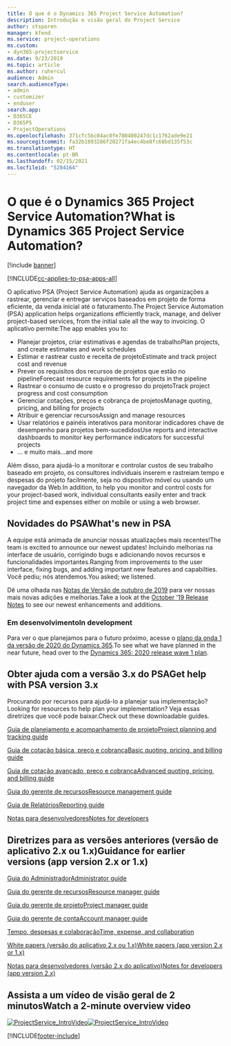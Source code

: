 ```yaml
---
title: O que é o Dynamics 365 Project Service Automation?
description: Introdução e visão geral do Project Service
author: stsporen
manager: kfend
ms.service: project-operations
ms.custom:
- dyn365-projectservice
ms.date: 9/23/2019
ms.topic: article
ms.author: ruhercul
audience: Admin
search.audienceType:
- admin
- customizer
- enduser
search.app:
- D365CE
- D365PS
- ProjectOperations
ms.openlocfilehash: 371cfc5bc04ac0fe780400247dc1c1762ade9e21
ms.sourcegitcommit: fa32b1893286f20271fa4ec4be8fc68bd135f53c
ms.translationtype: HT
ms.contentlocale: pt-BR
ms.lasthandoff: 02/15/2021
ms.locfileid: "5284164"
---
```

# <a name="what-is-dynamics-365-project-service-automation"></a><span data-ttu-id="43f98-103">O que é o Dynamics 365 Project Service Automation?</span><span class="sxs-lookup"><span data-stu-id="43f98-103">What is Dynamics 365 Project Service Automation?</span></span>

[!include [banner](../includes/psa-now-project-operations.md)]

[!INCLUDE[cc-applies-to-psa-apps-all](../includes/cc-applies-to-psa-apps-all.md)]

<span data-ttu-id="43f98-104">O aplicativo PSA (Project Service Automation) ajuda as organizações a rastrear, gerenciar e entregar serviços baseados em projeto de forma eficiente, da venda inicial até o faturamento.</span><span class="sxs-lookup"><span data-stu-id="43f98-104">The Project Service Automation (PSA) application helps organizations efficiently track, manage, and deliver project-based services, from the initial sale all the way to invoicing.</span></span> <span data-ttu-id="43f98-105">O aplicativo permite:</span><span class="sxs-lookup"><span data-stu-id="43f98-105">The app enables you to:</span></span>

- <span data-ttu-id="43f98-106">Planejar projetos, criar estimativas e agendas de trabalho</span><span class="sxs-lookup"><span data-stu-id="43f98-106">Plan projects, and create estimates and work schedules</span></span>
- <span data-ttu-id="43f98-107">Estimar e rastrear custo e receita de projeto</span><span class="sxs-lookup"><span data-stu-id="43f98-107">Estimate and track project cost and revenue</span></span>
- <span data-ttu-id="43f98-108">Prever os requisitos dos recursos de projetos que estão no pipeline</span><span class="sxs-lookup"><span data-stu-id="43f98-108">Forecast resource requirements for projects in the pipeline</span></span>
- <span data-ttu-id="43f98-109">Rastrear o consumo de custo e o progresso do projeto</span><span class="sxs-lookup"><span data-stu-id="43f98-109">Track project progress and cost consumption</span></span>
- <span data-ttu-id="43f98-110">Gerenciar cotações, preços e cobrança de projetos</span><span class="sxs-lookup"><span data-stu-id="43f98-110">Manage quoting, pricing, and billing for projects</span></span>
- <span data-ttu-id="43f98-111">Atribuir e gerenciar recursos</span><span class="sxs-lookup"><span data-stu-id="43f98-111">Assign and manage resources</span></span>
- <span data-ttu-id="43f98-112">Usar relatórios e painéis interativos para monitorar indicadores chave de desempenho para projetos bem-sucedidos</span><span class="sxs-lookup"><span data-stu-id="43f98-112">Use reports and interactive dashboards to monitor key performance indicators for successful projects</span></span>
- <span data-ttu-id="43f98-113">... e muito mais</span><span class="sxs-lookup"><span data-stu-id="43f98-113">...and more</span></span>

<span data-ttu-id="43f98-114">Além disso, para ajudá-lo a monitorar e controlar custos de seu trabalho baseado em projeto, os consultores individuais inserem e rastreiam tempo e despesas do projeto facilmente, seja no dispositivo móvel ou usando um navegador da Web.</span><span class="sxs-lookup"><span data-stu-id="43f98-114">In addition, to help you monitor and control costs for your project-based work, individual consultants easily enter and track project time and expenses either on mobile or using a web browser.</span></span>

## <a name="whats-new-in-psa"></a><span data-ttu-id="43f98-115">Novidades do PSA</span><span class="sxs-lookup"><span data-stu-id="43f98-115">What's new in PSA</span></span>
<span data-ttu-id="43f98-116">A equipe está animada de anunciar nossas atualizações mais recentes!</span><span class="sxs-lookup"><span data-stu-id="43f98-116">The team is excited to announce our newest updates!</span></span> <span data-ttu-id="43f98-117">Incluindo melhorias na interface de usuário, corrigindo bugs e adicionando novos recursos e funcionalidades importantes.</span><span class="sxs-lookup"><span data-stu-id="43f98-117">Ranging from improvements to the user interface, fixing bugs, and adding important new features and capabilties.</span></span> <span data-ttu-id="43f98-118">Você pediu; nós atendemos.</span><span class="sxs-lookup"><span data-stu-id="43f98-118">You asked; we listened.</span></span>

<span data-ttu-id="43f98-119">Dê uma olhada nas [Notas de Versão de outubro de 2019](https://docs.microsoft.com/dynamics365-release-plan/2019wave2/index) para ver nossas mais novas adições e melhorias.</span><span class="sxs-lookup"><span data-stu-id="43f98-119">Take a look at the [October '19 Release Notes](https://docs.microsoft.com/dynamics365-release-plan/2019wave2/index) to see our newest enhancements and additions.</span></span>

### <a name="in-development"></a><span data-ttu-id="43f98-120">Em desenvolvimento</span><span class="sxs-lookup"><span data-stu-id="43f98-120">In development</span></span>
<span data-ttu-id="43f98-121">Para ver o que planejamos para o futuro próximo, acesse o [plano da onda 1 da versão de 2020 do Dynamics 365](https://docs.microsoft.com/dynamics365-release-plan/2020wave1/index).</span><span class="sxs-lookup"><span data-stu-id="43f98-121">To see what we have planned in the near future, head over to the [Dynamics 365: 2020 release wave 1 plan](https://docs.microsoft.com/dynamics365-release-plan/2020wave1/index).</span></span>

## <a name="get-help-with-psa-version-3x"></a><span data-ttu-id="43f98-122">Obter ajuda com a versão 3.x do PSA</span><span class="sxs-lookup"><span data-stu-id="43f98-122">Get help with PSA version 3.x</span></span>
<span data-ttu-id="43f98-123">Procurando por recursos para ajudá-lo a planejar sua implementação?</span><span class="sxs-lookup"><span data-stu-id="43f98-123">Looking for resources to help plan your implementation?</span></span> <span data-ttu-id="43f98-124">Veja essas diretrizes que você pode baixar.</span><span class="sxs-lookup"><span data-stu-id="43f98-124">Check out these downloadable guides.</span></span>

 [<span data-ttu-id="43f98-125">Guia de planejamento e acompanhamento de projeto</span><span class="sxs-lookup"><span data-stu-id="43f98-125">Project planning and tracking guide</span></span>](../psa/implementation-guides/project-planning-tracking.md)

 [<span data-ttu-id="43f98-126">Guia de cotação básica, preço e cobrança</span><span class="sxs-lookup"><span data-stu-id="43f98-126">Basic quoting, pricing, and billing guide</span></span>](../psa/implementation-guides/begin-quoting-pricing-billing.md)

 [<span data-ttu-id="43f98-127">Guia de cotação avançado, preço e cobrança</span><span class="sxs-lookup"><span data-stu-id="43f98-127">Advanced quoting, pricing, and billing guide</span></span>](../psa/implementation-guides/adv-quoting-pricing-billing.md)

 [<span data-ttu-id="43f98-128">Guia do gerente de recursos</span><span class="sxs-lookup"><span data-stu-id="43f98-128">Resource management guide</span></span>](../psa/implementation-guides/resource-management-guide.md)

 [<span data-ttu-id="43f98-129">Guia de Relatórios</span><span class="sxs-lookup"><span data-stu-id="43f98-129">Reporting guide</span></span>](../psa/implementation-guides/reporting-guide.md)

 [<span data-ttu-id="43f98-130">Notas para desenvolvedores</span><span class="sxs-lookup"><span data-stu-id="43f98-130">Notes for developers</span></span>](../psa/developer-guides/overview-dev-notes-v3.x.md)

## <a name="guidance-for-earlier-versions-app-version-2x-or-1x"></a><span data-ttu-id="43f98-131">Diretrizes para as versões anteriores (versão de aplicativo 2.x ou 1.x)</span><span class="sxs-lookup"><span data-stu-id="43f98-131">Guidance for earlier versions (app version 2.x or 1.x)</span></span>
 [<span data-ttu-id="43f98-132">Guia do Administrador</span><span class="sxs-lookup"><span data-stu-id="43f98-132">Administrator guide</span></span>](../psa/admin-guide.md)

 [<span data-ttu-id="43f98-133">Guia do gerente de recursos</span><span class="sxs-lookup"><span data-stu-id="43f98-133">Resource manager guide</span></span>](../psa/resource-manager-guide.md)

 [<span data-ttu-id="43f98-134">Guia do gerente de projeto</span><span class="sxs-lookup"><span data-stu-id="43f98-134">Project manager guide</span></span>](../psa/project-manager-guide.md)

 [<span data-ttu-id="43f98-135">Guia do gerente de conta</span><span class="sxs-lookup"><span data-stu-id="43f98-135">Account manager guide</span></span>](../psa/account-manager-guide.md)

 [<span data-ttu-id="43f98-136">Tempo, despesas e colaboração</span><span class="sxs-lookup"><span data-stu-id="43f98-136">Time, expense, and collaboration</span></span>](../psa/time-expense-collaboration-guide.md)

 [<span data-ttu-id="43f98-137">White papers (versão do aplicativo 2.x ou 1.x)</span><span class="sxs-lookup"><span data-stu-id="43f98-137">White papers (app version 2.x or 1.x)</span></span>](../psa/white-papers.md)

 [<span data-ttu-id="43f98-138">Notas para desenvolvedores (versão 2.x do aplicativo)</span><span class="sxs-lookup"><span data-stu-id="43f98-138">Notes for developers (app version 2.x)</span></span>](../psa/developer-guides/add-custom-qoi-forms-v2.x.md)

 ## <a name="watch-a-2-minute-overview-video"></a><span data-ttu-id="43f98-139">Assista a um vídeo de visão geral de 2 minutos</span><span class="sxs-lookup"><span data-stu-id="43f98-139">Watch a 2-minute overview video</span></span>
 <a name="heroArea"></a> <span data-ttu-id="43f98-140">[![ProjectService_IntroVideo](../psa/media/project-service-intro-video.png "ProjectService_IntroVideo")](https://go.microsoft.com/fwlink/p/?LinkId=799457)</span><span class="sxs-lookup"><span data-stu-id="43f98-140">[![ProjectService_IntroVideo](../psa/media/project-service-intro-video.png "ProjectService_IntroVideo")](https://go.microsoft.com/fwlink/p/?LinkId=799457)</span></span>




[!INCLUDE[footer-include](../includes/footer-banner.md)]